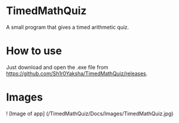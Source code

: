 # TimedMathQuiz
A small program that gives a timed arithmetic quiz.

# How to use
Just download and open the .exe file from https://github.com/Sh1r0Yaksha/TimedMathQuiz/releases.

# Images
! [Image of app] (/TimedMathQuiz/Docs/Images/TimedMathQuiz.jpg)
